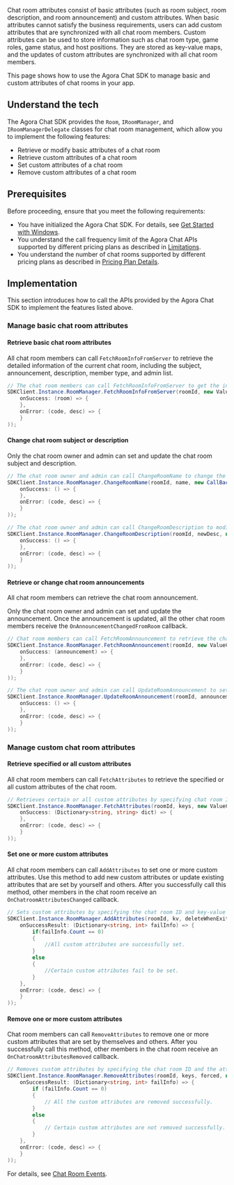 Chat room attributes consist of basic attributes (such as room subject, room description, and room announcement) and custom attributes. When basic attributes cannot satisfy the business requirements, users can add custom attributes that are synchronized with all chat room members.
Custom attributes can be used to store information such as chat room type, game roles, game status, and host positions. They are stored as key-value maps, and the updates of custom attributes are synchronized with all chat room members.

This page shows how to use the Agora Chat SDK to manage basic and custom attributes of chat rooms in your app.

## Understand the tech

The Agora Chat SDK provides the `Room`, `IRoomManager`, and `IRoomManagerDelegate` classes for chat room management, which allow you to implement the following features:

- Retrieve or modify basic attributes of a chat room
- Retrieve custom attributes of a chat room
- Set custom attributes of a chat room
- Remove custom attributes of a chat room

## Prerequisites

Before proceeding, ensure that you meet the following requirements:

- You have initialized the Agora Chat SDK. For details, see [Get Started with Windows](./agora_chat_get_started_windows).
- You understand the call frequency limit of the Agora Chat APIs supported by different pricing plans as described in [Limitations](./agora-chat/agora_chat_limitation).
- You understand the number of chat rooms supported by different pricing plans as described in [Pricing Plan Details](./agora-chat/agora_chat_plan).

## Implementation

This section introduces how to call the APIs provided by the Agora Chat SDK to implement the features listed above.

### Manage basic chat room attributes

#### Retrieve basic chat room attributes

All chat room members can call `FetchRoomInfoFromServer` to retrieve the detailed information of the current chat room, including the subject, announcement, description, member type, and admin list. 

```c#
// The chat room members can call FetchRoomInfoFromServer to get the information of the specified chat room.
SDKClient.Instance.RoomManager.FetchRoomInfoFromServer(roomId, new ValueCallBack<Room>(
    onSuccess: (room) => {
    },
    onError: (code, desc) => {
    }
));
```

#### Change chat room subject or description
Only the chat room owner and admin can set and update the chat room subject and description.

```c#
// The chat room owner and admin can call ChangeRoomName to change the chat room subject.
SDKClient.Instance.RoomManager.ChangeRoomName(roomId, name, new CallBack(
    onSuccess: () => {
    },
    onError: (code, desc) => {
    }
));

// The chat room owner and admin can call ChangeRoomDescription to modify the chat room description.
SDKClient.Instance.RoomManager.ChangeRoomDescription(roomId, newDesc, new CallBack(
    onSuccess: () => {
    },
    onError: (code, desc) => {
    }
));
```

#### Retrieve or change chat room announcements

All chat room members can retrieve the chat room announcement.

Only the chat room owner and admin can set and update the announcement. Once the announcement is updated, all the other chat room members receive the `OnAnnouncementChangedFromRoom` callback.

```c#
// Chat room members can call FetchRoomAnnouncement to retrieve the chat room announcement.
SDKClient.Instance.RoomManager.FetchRoomAnnouncement(roomId, new ValueCallBack<string>(
    onSuccess: (announcement) => {
    },
    onError: (code, desc) => {
    }
));

// The chat room owner and admin can call UpdateRoomAnnouncement to set or update the chat room announcement.
SDKClient.Instance.RoomManager.UpdateRoomAnnouncement(roomId, announcement, new CallBack(
    onSuccess: () => {
    },
    onError: (code, desc) => {
    }
));
```

### Manage custom chat room attributes

#### Retrieve specified or all custom attributes

All chat room members can call `FetchAttributes` to retrieve the specified or all custom attributes of the chat room.

```c#
// Retrieves certain or all custom attributes by specifying chat room ID and attribute keys.  
SDKClient.Instance.RoomManager.FetchAttributes(roomId, keys, new ValueCallBack<Dictionary<string, string>>(
    onSuccess: (Dictionary<string, string> dict) => {
    },
    onError: (code, desc) => {
    }
));
```

#### Set one or more custom attributes

All chat room members can call `AddAttributes` to set one or more custom attributes. Use this method to add new custom attributes or update existing attributes that are set by yourself and others. After you successfully call this method, other members in the chat room receive an `OnChatroomAttributesChanged` callback.

```c#
// Sets custom attributes by specifying the chat room ID and key-value maps of the attributes. 
SDKClient.Instance.RoomManager.AddAttributes(roomId, kv, deleteWhenExit, forced, new CallBackResult(
    onSuccessResult: (Dictionary<string, int> failInfo) => {
        if(failInfo.Count == 0)
        {
            //All custom attributes are successfully set.
        }
        else
        {
            //Certain custom attributes fail to be set.
        }
    },
    onError: (code, desc) => {
    }
));
```

#### Remove one or more custom attributes

Chat room members can call `RemoveAttributes` to remove one or more custom attributes that are set by themselves and others. After you successfully call this method, other members in the chat room receive an `OnChatroomAttributesRemoved` callback. 

```c#
// Removes custom attributes by specifying the chat room ID and the attribute key list. 
SDKClient.Instance.RoomManager.RemoveAttributes(roomId, keys, forced, new CallBackResult(
    onSuccessResult: (Dictionary<string, int> failInfo) => {
        if (failInfo.Count == 0)
        {
            // All the custom attributes are removed successfully. 
        }
        else
        {
            // Certain custom attributes are not removed successfully. 
        }
    },
    onError: (code, desc) => {
    }
));
```

For details, see [Chat Room Events](./agora_chat_chatroom_unity#listen-for-chat-room-events).

